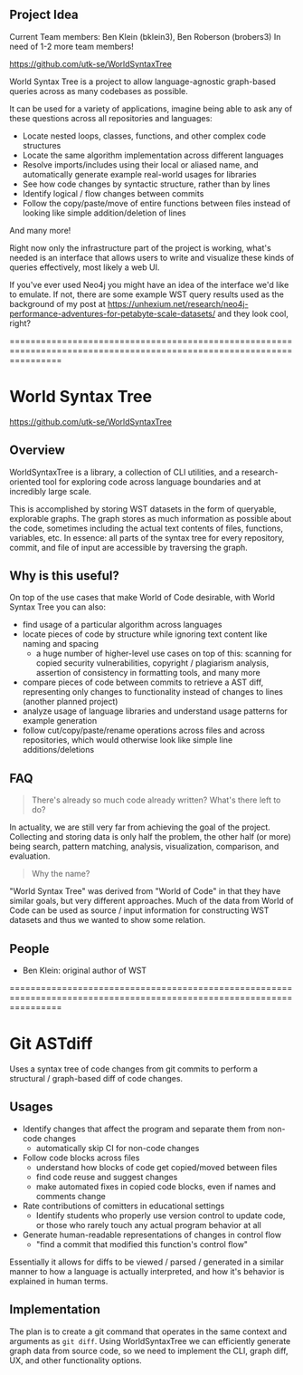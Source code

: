 ## Project Idea

Current Team members: Ben Klein (bklein3), Ben Roberson (brobers3)
In need of 1-2 more team members!

https://github.com/utk-se/WorldSyntaxTree

World Syntax Tree is a project to allow language-agnostic graph-based queries across as many codebases as possible.

It can be used for a variety of applications, imagine being able to ask any of these questions across all repositories and languages:

- Locate nested loops, classes, functions, and other complex code structures
- Locate the same algorithm implementation across different languages
- Resolve imports/includes using their local or aliased name, and automatically generate example real-world usages for libraries
- See how code changes by syntactic structure, rather than by lines
- Identify logical / flow changes between commits
- Follow the copy/paste/move of entire functions between files instead of looking like simple addition/deletion of lines

And many more!

Right now only the infrastructure part of the project is working, what's needed is an interface that allows users to write and visualize these kinds of queries effectively, most likely a web UI.

If you've ever used Neo4j you might have an idea of the interface we'd like to emulate. If not, there are some example WST query results used as the background of my post at https://unhexium.net/research/neo4j-performance-adventures-for-petabyte-scale-datasets/ and they look cool, right?

======================================================================================================================


# World Syntax Tree

https://github.com/utk-se/WorldSyntaxTree

## Overview

WorldSyntaxTree is a library, a collection of CLI utilities, and a research-oriented tool for exploring code across language boundaries and at incredibly large scale.

This is accomplished by storing WST datasets in the form of queryable, explorable graphs. The graph stores as much information as possible about the code, sometimes including the actual text contents of files, functions, variables, etc. In essence: all parts of the syntax tree for every repository, commit, and file of input are accessible by traversing the graph.

## Why is this useful?

On top of the use cases that make World of Code desirable, with World Syntax Tree you can also:

- find usage of a particular algorithm across languages
- locate pieces of code by structure while ignoring text content like naming and spacing
  - a huge number of higher-level use cases on top of this: scanning for copied security vulnerabilities, copyright / plagiarism analysis, assertion of consistency in formatting tools, and many more
- compare pieces of code between commits to retrieve a AST diff, representing only changes to functionality instead of changes to lines (another planned project)
- analyze usage of language libraries and understand usage patterns for example generation
- follow cut/copy/paste/rename operations across files and across repositories, which would otherwise look like simple line additions/deletions

## FAQ

> There's already so much code already written? What's there left to do?

In actuality, we are still very far from achieving the goal of the project. Collecting and storing data is only half the problem, the other half (or more) being search, pattern matching, analysis, visualization, comparison, and evaluation.

> Why the name?

"World Syntax Tree" was derived from "World of Code" in that they have similar goals, but very different approaches. Much of the data from World of Code can be used as source / input information for constructing WST datasets and thus we wanted to show some relation.

## People

- Ben Klein: original author of WST

======================================================================================================================


# Git ASTdiff

Uses a syntax tree of code changes from git commits to perform a structural / graph-based diff of code changes.

## Usages

- Identify changes that affect the program and separate them from non-code changes
  - automatically skip CI for non-code changes
- Follow code blocks across files
  - understand how blocks of code get copied/moved between files
  - find code reuse and suggest changes
  - make automated fixes in copied code blocks, even if names and comments change
- Rate contributions of comitters in educational settings
  - Identify students who properly use version control to update code, or those who rarely touch any actual program behavior at all
- Generate human-readable representations of changes in control flow
  - "find a commit that modified this function's control flow"

Essentially it allows for diffs to be viewed / parsed / generated in a similar manner to how a language is actually interpreted, and how it's behavior is explained in human terms.

## Implementation

The plan is to create a git command that operates in the same context and arguments as `git diff`. Using WorldSyntaxTree we can efficiently generate graph data from source code, so we need to implement the CLI, graph diff, UX, and other functionality options.
